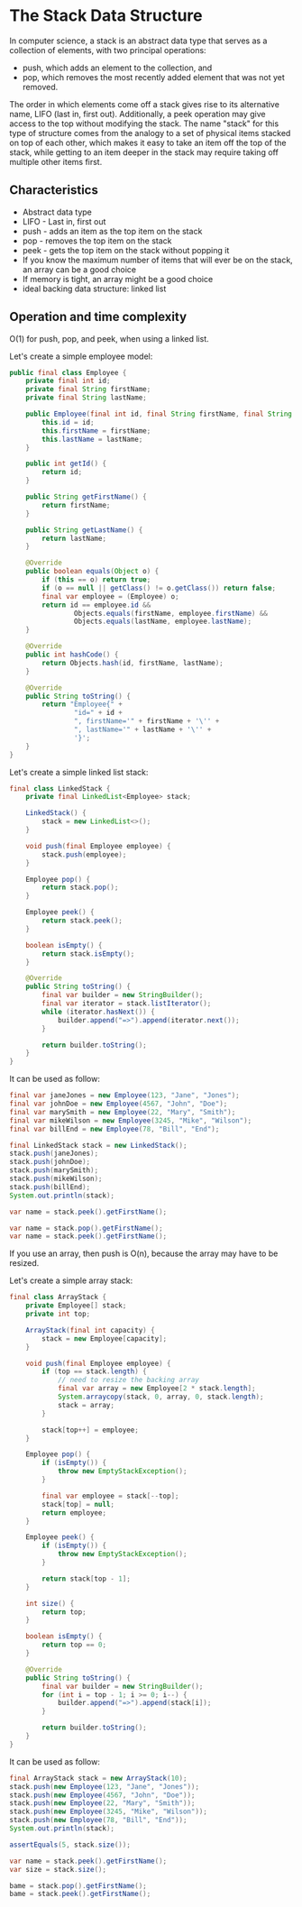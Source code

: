 # The Stack Data Structure

In computer science, a stack is an abstract data type that serves as a collection of elements, with two principal 
operations:

- push, which adds an element to the collection, and
- pop, which removes the most recently added element that was not yet removed.

The order in which elements come off a stack gives rise to its alternative name, LIFO (last in, first out). Additionally, 
a peek operation may give access to the top without modifying the stack. The name "stack" for this type of 
structure comes from the analogy to a set of physical items stacked on top of each other, which makes it easy to take an 
item off the top of the stack, while getting to an item deeper in the stack may require taking off multiple other items 
first.

## Characteristics

* Abstract data type
* LIFO - Last in, first out
* push - adds an item as the top item on the stack
* pop - removes the top item on the stack
* peek - gets the top item on the stack without popping it
* If you know the maximum number of items that will ever be on the stack, an array can be a good choice
* If memory is tight, an array might be a good choice
* ideal backing data structure: linked list 

## Operation and time complexity

O(1) for push, pop, and peek, when using a linked list. 

Let's create a simple employee model:

```java
public final class Employee {
    private final int id;
    private final String firstName;
    private final String lastName;

    public Employee(final int id, final String firstName, final String lastName) {
        this.id = id;
        this.firstName = firstName;
        this.lastName = lastName;
    }

    public int getId() {
        return id;
    }

    public String getFirstName() {
        return firstName;
    }

    public String getLastName() {
        return lastName;
    }

    @Override
    public boolean equals(Object o) {
        if (this == o) return true;
        if (o == null || getClass() != o.getClass()) return false;
        final var employee = (Employee) o;
        return id == employee.id &&
                Objects.equals(firstName, employee.firstName) &&
                Objects.equals(lastName, employee.lastName);
    }

    @Override
    public int hashCode() {
        return Objects.hash(id, firstName, lastName);
    }

    @Override
    public String toString() {
        return "Employee{" +
                "id=" + id +
                ", firstName='" + firstName + '\'' +
                ", lastName='" + lastName + '\'' +
                '}';
    }
}
```

Let's create a simple linked list stack:

```java
final class LinkedStack {
    private final LinkedList<Employee> stack;

    LinkedStack() {
        stack = new LinkedList<>();
    }

    void push(final Employee employee) {
        stack.push(employee);
    }

    Employee pop() {
        return stack.pop();
    }

    Employee peek() {
        return stack.peek();
    }

    boolean isEmpty() {
        return stack.isEmpty();
    }

    @Override
    public String toString() {
        final var builder = new StringBuilder();
        final var iterator = stack.listIterator();
        while (iterator.hasNext()) {
            builder.append("=>").append(iterator.next());
        }

        return builder.toString();
    }
}
```

It can be used as follow:

```java
final var janeJones = new Employee(123, "Jane", "Jones");
final var johnDoe = new Employee(4567, "John", "Doe");
final var marySmith = new Employee(22, "Mary", "Smith");
final var mikeWilson = new Employee(3245, "Mike", "Wilson");
final var billEnd = new Employee(78, "Bill", "End");

final LinkedStack stack = new LinkedStack();
stack.push(janeJones);
stack.push(johnDoe);
stack.push(marySmith);
stack.push(mikeWilson);
stack.push(billEnd);
System.out.println(stack);

var name = stack.peek().getFirstName();

var name = stack.pop().getFirstName();
var name = stack.peek().getFirstName();
```

If you use an array, then push is O(n), because the array may have to be resized.

Let's create a simple array stack:

```java
final class ArrayStack {
    private Employee[] stack;
    private int top;

    ArrayStack(final int capacity) {
        stack = new Employee[capacity];
    }

    void push(final Employee employee) {
        if (top == stack.length) {
            // need to resize the backing array
            final var array = new Employee[2 * stack.length];
            System.arraycopy(stack, 0, array, 0, stack.length);
            stack = array;
        }

        stack[top++] = employee;
    }

    Employee pop() {
        if (isEmpty()) {
            throw new EmptyStackException();
        }

        final var employee = stack[--top];
        stack[top] = null;
        return employee;
    }

    Employee peek() {
        if (isEmpty()) {
            throw new EmptyStackException();
        }

        return stack[top - 1];
    }

    int size() {
        return top;
    }

    boolean isEmpty() {
        return top == 0;
    }

    @Override
    public String toString() {
        final var builder = new StringBuilder();
        for (int i = top - 1; i >= 0; i--) {
            builder.append("=>").append(stack[i]);
        }

        return builder.toString();
    }
}
```

It can be used as follow:

```java
final ArrayStack stack = new ArrayStack(10);
stack.push(new Employee(123, "Jane", "Jones"));
stack.push(new Employee(4567, "John", "Doe"));
stack.push(new Employee(22, "Mary", "Smith"));
stack.push(new Employee(3245, "Mike", "Wilson"));
stack.push(new Employee(78, "Bill", "End"));
System.out.println(stack);

assertEquals(5, stack.size());

var name = stack.peek().getFirstName();
var size = stack.size();

bame = stack.pop().getFirstName();
bame = stack.peek().getFirstName();
```